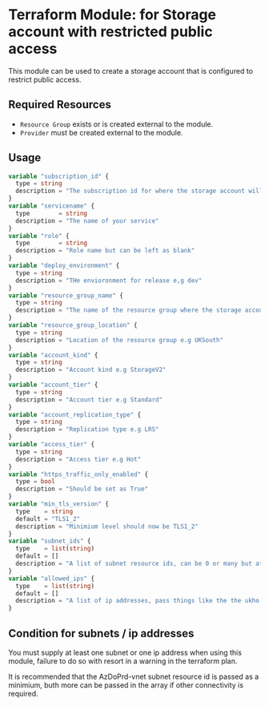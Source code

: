 # Terraform Module: for Storage account with restricted public access

This module can be used to create a storage account that is configured to restrict public access.

## Required Resources

- `Resource Group` exists or is created external to the module.
- `Provider` must be created external to the module.

## Usage

```terraform
variable "subscription_id" {
  type = string
  description = "The subscription id for where the storage account will be created"
}
variable "servicename" {
  type        = string
  description = "The name of your service"
}
variable "role" {
  type        = string
  description = "Role name but can be left as blank"
}
variable "deploy_environment" {
  type = string
  description = "THe envioronment for release e,g dev"
}
variable "resource_group_name" {
  type = string
  description = "The name of the resource group where the storage account will be created"
}
variable "resource_group_location" {
  type = string
  description = "Location of the resource group e.g UKSouth"
}
variable "account_kind" {
  type = string
  description = "Account kind e.g StorageV2"
}
variable "account_tier" {
  type = string
  description = "Account tier e.g Standard"
}
variable "account_replication_type" {
  type = string
  description = "Replication type e.g LRS"
}
variable "access_tier" {
  type = string
  description = "Access tier e.g Hot"
}
variable "https_traffic_only_enabled" {
  type = bool
  description = "Should be set as True"
}
variable "min_tls_version" {
  type    = string
  default = "TLS1_2"
  description = "Minimium level should now be TLS1_2"
}
variable "subnet_ids" {
  type    = list(string)
  default = []
  description = "A list of subnet resource ids, can be 0 or many but atleast one subnet or ip must be set"
}
variable "allowed_ips" {
  type    = list(string)
  default = []
  description = "A list of ip addresses, pass things like the the ukho site ip address, can be 0 or many but atleast one subnet or ip must be set"
}

```


## Condition for subnets / ip addresses

You must supply at least one subnet or one ip address when using this module, failure to do so with resort in a warning in the terraform plan.

It is recommended that the AzDoPrd-vnet subnet resource id is passed as a minimium, buth more can be passed in the array if other connectivity is required.





